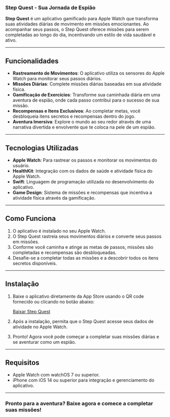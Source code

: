 ### Step Quest - Sua Jornada de Espião

**Step Quest** é um aplicativo gamificado para Apple Watch que transforma suas atividades diárias de movimento em missões emocionantes. Ao acompanhar seus passos, o Step Quest oferece missões para serem completadas ao longo do dia, incentivando um estilo de vida saudável e ativo.

---

## Funcionalidades

- **Rastreamento de Movimentos**: O aplicativo utiliza os sensores do Apple Watch para monitorar seus passos diários.
- **Missões Diárias**: Complete missões diárias baseadas em sua atividade física.
- **Gamificação de Exercícios**: Transforme sua caminhada diária em uma aventura de espião, onde cada passo contribui para o sucesso de sua missão.
- **Recompensas e Itens Exclusivos**: Ao completar metas, você desbloqueia itens secretos e recompensas dentro do jogo.
- **Aventura Imersiva**: Explore o mundo ao seu redor através de uma narrativa divertida e envolvente que te coloca na pele de um espião.

---

## Tecnologias Utilizadas

- **Apple Watch**: Para rastrear os passos e monitorar os movimentos do usuário.
- **HealthKit**: Integração com os dados de saúde e atividade física do Apple Watch.
- **Swift**: Linguagem de programação utilizada no desenvolvimento do aplicativo.
- **Game Design**: Sistema de missões e recompensas que incentiva a atividade física através da gamificação.

---

## Como Funciona

1. O aplicativo é instalado no seu Apple Watch.
2. O Step Quest rastreia seus movimentos diários e converte seus passos em missões.
3. Conforme você caminha e atinge as metas de passos, missões são completadas e recompensas são desbloqueadas.
4. Desafie-se a completar todas as missões e a descobrir todos os itens secretos disponíveis.

---

## Instalação

1. Baixe o aplicativo diretamente da App Store usando o QR code fornecido ou clicando no botão abaixo:

   [Baixar Step Quest](https://apple.co/4eiCFn5)

2. Após a instalação, permita que o Step Quest acesse seus dados de atividade no Apple Watch.

3. Pronto! Agora você pode começar a completar suas missões diárias e se aventurar como um espião.

---

## Requisitos

- Apple Watch com watchOS 7 ou superior.
- iPhone com iOS 14 ou superior para integração e gerenciamento do aplicativo.

---

### Pronto para a aventura? Baixe agora e comece a completar suas missões!
